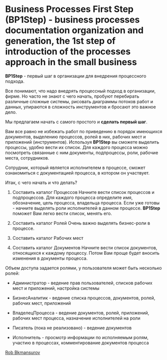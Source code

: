 # Business Processes First Step (BP1Step) - business processes documentation organization and generation, the 1st step of introduction of the processes approach in the small business

**BP1Step** - первый шаг в организации для внедрения процессного подхода.

Все понимают, что надо внедрять процессный подход в организации, фирме.
Но часто не знают с чего начать, пробуют перебирать различные сложные системы, рисовать диаграммы потоков работ и данных, упираются в сложность инструментов и бросают это важное дело.

Мы предлагаем начать с самого простого и **сделать первый шаг**.

Вам все равно не избежать работ по приведению в порядок имеющихся документов, выделению процессов, ролей в них, рабочих мест и приложений (инструментов).
Используя **BP1Step** вы сможете выделить процессы, удобно вести их список.
Для каждого процесса можно посмотреть связанные с ним документы, подпроцессы, роли, рабочие места, сотрудников.

Сотрудник, который является исполнителем в процессе, сможет ознакомиться с документацией процесса, в котором он участвует.

Итак, с чего начать и что делать?

1. Составить каталог Процессов
Начните вести список процессов и подпроцессов. Для каждого процесса определите имя, обозначение, цель процесса, владельца процесса. Если уже готовы - начните выделять роли исполнителей в данном процессе. **BP1Step** поможет Вам легко вести список, менять его.

2. Составить каталог Ролей
Очень важно выделять бизнес-роли в процессе.

3. Составить каталог Рабочих мест

4. Составить каталог Документов
Начните вести список документов, относящихся к каждому процессу. Потом Вам проще будет вносить изменения в документы процесса.

Объем доступа задается ролями, у пользователя может быть несколько ролей:

*  Администратор - ведение прав пользователей, списков рабочих мест и приложений, настройка системы

*  БизнесАналитик - ведение списка процессов, документов, ролей, рабочих мест, приложений

*  ВладелецПроцесса - ведение документов, ролей, приложений, рабочих мест процесса, назначение исполнителей на роли

*  Писатель (пока не реализовано) - ведение документов

*  Исполнитель - просмотр информации по исполняемым ролям, участию в процессах, комментирование документов процесса




 [Rob Bkmansurov](robb@mail.ru)

